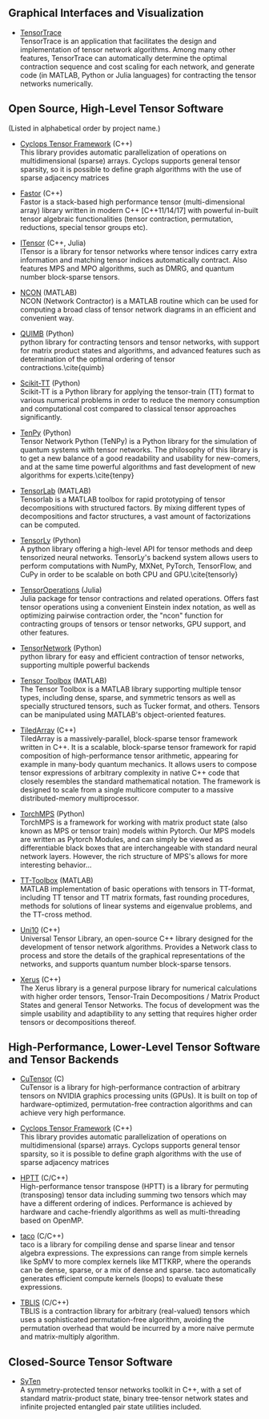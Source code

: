 ## Graphical Interfaces and Visualization

* <a href="https://www.tensortrace.com">TensorTrace</a><br/>
  TensorTrace is an application that facilitates the design and 
  implementation of tensor network algorithms. Among many other features,
  TensorTrace can automatically determine the optimal contraction sequence and 
  cost scaling for each network, and generate code (in MATLAB, Python or Julia languages) 
  for contracting the tensor networks numerically.
 
## Open Source, High-Level Tensor Software

(Listed in alphabetical order by project name.)

* <a href="http://solomon2.web.engr.illinois.edu/ctf/">Cyclops Tensor Framework</a> (C++)<br/>
  This library provides automatic parallelization of operations on multidimensional 
  (sparse) arrays. Cyclops supports general tensor sparsity, so it is 
  possible to define graph algorithms with the use of sparse adjacency matrices

* <a href="https://github.com/romeric/Fastor">Fastor</a> (C++)<br/>
  Fastor is a stack-based high performance tensor (multi-dimensional array) library written 
  in modern C++ [C++11/14/17] with powerful in-built tensor algebraic functionalities 
  (tensor contraction, permutation, reductions, special tensor groups etc). 

* <a href="https://itensor.org">ITensor</a> (C++, Julia)<br/>
  ITensor is a library for tensor networks where tensor indices carry extra information and matching tensor
  indices automatically contract. Also features MPS and MPO algorithms, such as DMRG, and quantum number block-sparse tensors.

* <a href="https://arxiv.org/abs/1402.0939">NCON</a> (MATLAB)<br/>
  NCON (Network Contractor) is a MATLAB routine which can be used for computing
  a broad class of tensor network diagrams in an efficient and convenient way.
  
* <a href="https://quimb.readthedocs.io/en/latest/">QUIMB</a> (Python)<br/>
  python library for contracting tensors and tensor networks,
  with support for matrix product states and algorithms, and advanced
  features such as determination of the optimal ordering of tensor contractions.\cite{quimb}
  
* <a href="https://github.com/PGelss/scikit_tt">Scikit-TT</a> (Python)<br/>
  Scikit-TT is a Python library for applying the tensor-train (TT) format 
  to various numerical problems in order to reduce the memory consumption and computational
  cost compared to classical tensor approaches significantly.

* <a href="https://github.com/tenpy/tenpy">TenPy</a> (Python)<br/>
  Tensor Network Python (TeNPy) is a Python library for the simulation of 
  quantum systems with tensor networks. The philosophy of this library is 
  to get a new balance of a good readability and usability for new-comers, 
  and at the same time powerful algorithms and fast development of new 
  algorithms for experts.\cite{tenpy}

* <a href="https://www.tensorlab.net">TensorLab</a> (MATLAB)<br/>
  Tensorlab is a MATLAB toolbox for rapid prototyping of tensor
  decompositions with structured factors. By mixing different types
  of decompositions and factor structures, a vast amount of factorizations
  can be computed.

* <a href="http://tensorly.org/">TensorLy</a> (Python)<br/>
  A python library offering a high-level API for tensor methods and 
  deep tensorized neural networks. TensorLy's backend system allows users to 
  perform computations with NumPy, MXNet, PyTorch, TensorFlow, and CuPy
  in order to be scalable on both CPU and GPU.\cite{tensorly}

* <a href="">TensorOperations</a> (Julia) <br/>
  Julia package for tensor contractions and related operations.
  Offers fast tensor operations using a convenient Einstein index notation,
  as well as optimizing pairwise contraction order, the "ncon" function
  for contracting groups of tensors or tensor networks, GPU support,
  and other features.

* <a href="https://github.com/google/TensorNetwork">TensorNetwork</a> (Python)<br/>
  python library for easy and efficient contraction of tensor
  networks, supporting multiple powerful backends

* <a href="http://www.tensortoolbox.org/">Tensor Toolbox</a> (MATLAB)<br/>
  The Tensor Toolbox is a MATLAB library supporting multiple tensor types, 
  including dense, sparse, and symmetric tensors as well as specially 
  structured tensors, such as Tucker format,
  and others. Tensors can be manipulated using MATLAB's object-oriented features.
   
* <a href="https://github.com/ValeevGroup/tiledarray">TiledArray</a> (C++)<br/>
  TiledArray is a massively-parallel, block-sparse tensor framework written in C++.
  It is a scalable, block-sparse tensor framework for rapid composition of high-performance 
  tensor arithmetic, appearing for example in many-body quantum mechanics. It allows 
  users to compose tensor expressions of arbitrary complexity in native C++ code that 
  closely resembles the standard mathematical notation. The framework is designed to 
  scale from a single multicore computer to a massive distributed-memory multiprocessor.

* <a href="https://github.com/jemisjoky/TorchMPS">TorchMPS</a> (Python)<br/>
  TorchMPS is a framework for working with matrix product state (also known 
  as MPS or tensor train) models within Pytorch. Our MPS models are written as 
  Pytorch Modules, and can simply be viewed as differentiable black boxes 
  that are interchangeable with standard neural network layers. However, 
  the rich structure of MPS's allows for more interesting behavior...

* <a href="https://github.com/oseledets/TT-Toolbox">TT-Toolbox</a> (MATLAB)<br/>
  MATLAB implementation of basic operations with tensors in TT-format,
  including TT tensor and TT matrix formats, fast rounding procedures,
  methods for solutions of linear systems and eigenvalue problems,
  and the TT-cross method.
  
* <a href="http://yingjerkao.github.io/uni10/">Uni10</a> (C++)<br/>
  Universal Tensor Library, an open-source C++ library designed for 
  the development of tensor network algorithms. Provides a Network class to process 
  and store the details of the graphical representations of the networks,
  and supports quantum number block-sparse tensors.

* <a href="https://libxerus.org">Xerus</a> (C++)<br/>
  The Xerus library is a general purpose library for numerical 
  calculations with higher order tensors, Tensor-Train 
  Decompositions / Matrix Product States and general Tensor Networks. 
  The focus of development was the simple usability and adaptibility to any 
  setting that requires higher order tensors or decompositions thereof.


## High-Performance, Lower-Level Tensor Software and Tensor Backends

* <a href="https://developer.nvidia.com/cutensor">CuTensor</a> (C)<br/>
  CuTensor is a library for high-performance contraction of arbitrary tensors on NVIDIA graphics processing units (GPUs). It is built on top of hardware-optimized, permutation-free contraction algorithms and can achieve very high performance.

* <a href="http://solomon2.web.engr.illinois.edu/ctf/">Cyclops Tensor Framework</a> (C++)<br/>
  This library provides automatic parallelization of operations on multidimensional 
  (sparse) arrays. Cyclops supports general tensor sparsity, so it is 
  possible to define graph algorithms with the use of sparse adjacency matrices
  
* <a href="https://github.com/springer13/hptt">HPTT</a> (C/C++)<br/>
  High-performance tensor transpose (HPTT) is a library for permuting (transposing) tensor data including summing two tensors which may have a different ordering of indices. Performance is achieved by hardware and cache-friendly algorithms as well as multi-threading based on OpenMP.

* <a href="http://tensor-compiler.org">taco</a> (C/C++) <br/>
  taco is a library for compiling dense and sparse linear and tensor algebra expressions. 
  The expressions can range from simple kernels like SpMV to more complex kernels 
  like MTTKRP, where the operands can be dense, sparse, or a mix of dense and sparse. 
  taco automatically generates efficient compute kernels (loops) to evaluate these expressions.
  
* <a href="https://github.com/devinamatthews/tblis">TBLIS</a> (C/C++)<br/>
  TBLIS is a contraction library for arbitrary (real-valued) tensors which uses a sophisticated permutation-free algorithm, avoiding the permutation overhead that would be incurred by a more naive permute and matrix-multiply algorithm.

## Closed-Source Tensor Software

* <a href="https://syten.eu">SyTen</a><br/>
  A symmetry-protected tensor networks toolkit in C++,
  with a set of standard matrix-product state, binary tree-tensor network states 
  and infinite projected entangled pair state utilities included.
